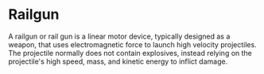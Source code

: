 # Railgun
A railgun or rail gun is a linear motor device, typically designed as a weapon, that uses electromagnetic force to launch high velocity projectiles. The projectile normally does not contain explosives, instead relying on the projectile's high speed, mass, and kinetic energy to inflict damage.
